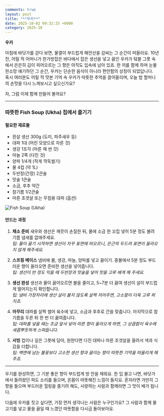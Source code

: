 ```yaml
---
comments: true
layout: post
title: "**우카**"
date: 2025-10-02 09:32:25 +0900
category: 2025-10
---
```


**우카**  

아침에 바닷가를 걷다 보면, 물결이 부드럽게 해안선을 감싸는 그 순간이 떠올라요. 10년 전, 어릴 적 어머니가 한가방잡은 바다에서 잡은 생선을 넣고 끓인 우카가 텈블 그릇 속에서 은은히 김이 피어오르는 그 향은 아직도 입속에 남아 있죠. 한 끼를 함께 하며 눈물 한소망 얘기하던 그 순간, 우카는 단순한 음식이 아니라 편안함의 상징이 되었답니다.  
혹시 여러분도 어릴 적 맛본 기억 속 우카가 따뜻한 추억을 끌어올리며, 오늘 밤 할머니의 손맛을 다시 느껴보시고 싶으신가요?  

자, 그럼 이제 함께 만들어 볼까요?  

---

### 따뜻한 Fish Soup (Ukha) 집에서 즐기기  

#### 필요한 재료들  
- 흰살 생선 300g (도미, 파주새우 등)  
- 대파 1대 (어린 모양으로 자른 것)  
- 생강 1조각 (마른 채 썬 것)  
- 마늘 2쪽 (다진 것)  
- 양파 1/4개 (작게 깍둑썰기)  
- 물 4컵 (약 1L)  
- 두반장(간장) 2큰술  
- 맛술 1큰술  
- 소금, 후추 약간  
- 참기름 1/2큰술  
- 마른 조갯살 또는 무침용 대파 (옵션)  

![Fish Soup (Ukha)](https://www.themealdb.com/images/media/meals/7n8su21699013057.jpg)  

#### 만드는 과정  

1. **채소 준비** 새우와 생선은 깨끗이 손질한 뒤, 물에 소금 한 꼬집 넣어 5분 정도 불려 기름 냄새를 없애주세요.  
   *팁: 물이 끓기 시작하면 생선이 자꾸 표면에 떠오르니, 은근히 두드려 표면이 올라오지 않게 해주세요.*  

2. **스프핑 베이스** 냄비에 물, 생강, 마늘, 양파를 넣고 끓이기. 중불에서 5분 정도 부드러운 향이 올라오면 준비한 생선을 넣어줍니다.  
   *팁: 생선이 반 정도 익을 때 두반장과 맛술을 넣어 맛을 고루 배게 해 주세요.*  

3. **생선 완성** 생선과 물이 끓어오르면 불을 줄이고, 5~7분 더 끓여 생선이 살이 부드럽게 떨어지는지 확인합니다.  
   *팁: 냄비 가장자리에 생선 살이 붙지 않도록 살짝 저어주면, 고소함이 더욱 고루 퍼지죠.*  

4. **마무리** 대파를 살짝 썰어 육수에 넣고, 소금과 후추로 간을 맞춥니다. 마지막으로 참기름을 두른 뒤 한 번 더 끓여줍니다.  
   *팁: 대파를 넣을 때는 조금 앞서 넣어 마른 향이 올라오게 하면, 그 상큼함이 육수에 새콤뿌듯하게 스며듭니다.*  

5. **서빙** 컵이나 깊은 그릇에 담아, 원한다면 다진 대파나 마른 조갯살을 올려서 색과 식감을 더합니다.  
   *팁: 벽면에 남는 불꽃보다 고소한 생선 향과 끓이는 향이 따뜻한 기억을 떠올리게 해 주죠.*  

---

우기를 완성하면, 그 기분 좋은 향이 부드럽게 방 안을 채워요. 한 입 물고 나면, 바닷가에서 들려왔던 파도 소리를 들으며, 온몸이 따뜻해진 느낌이 들지요. 혼자라면 가만히 그 향을 들으며 부드러운 힐링을 즐기려 해도, 사랑하는 사람과 함께라면 그 맛이 배가 됩니다.  

다음에 우카를 짓고 싶다면, 가장 먼저 생각나는 사람은 누구인가요? 그 사람과 함께 물고기를 넣고 물을 끓일 때 느꼈던 따뜻함을 다시금 돌아보아요.